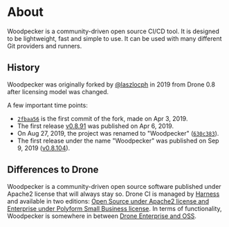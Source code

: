# About

Woodpecker is a community-driven open source CI/CD tool. It is designed to be lightweight, fast and simple to use. It can be used with many different Git providers and runners.

## History

Woodpecker was originally forked by [@laszlocph](https://github.com/laszlocph) in 2019 from Drone 0.8 after licensing model was changed.

A few important time points:

- [`2fbaa56`](https://github.com/woodpecker-ci/woodpecker/commit/2fbaa56eee0f4be7a3ca4be03dbd00c1bf5d1274) is the first commit of the fork, made on Apr 3, 2019.
- The first release [v0.8.91](https://github.com/woodpecker-ci/woodpecker/releases/tag/v0.8.91) was published on Apr 6, 2019.
- On Aug 27, 2019, the project was renamed to "Woodpecker" ([`630c383`](https://github.com/woodpecker-ci/woodpecker/commit/630c383181b10c4ec375e500c812c4b76b3c52b8)).
- The first release under the name "Woodpecker" was published on Sep 9, 2019 ([v0.8.104](https://github.com/woodpecker-ci/woodpecker/releases/tag/v0.8.104)).

## Differences to Drone

Woodpecker is a community-driven open source software published under Apache2 license that will always stay so. Drone CI is managed by [Harness](https://harness.io/) and available in two editions: [Open Source under Apache2 license and Enterprise under Polyform Small Business license](https://docs.drone.io/enterprise/#is-drone-open-source). In terms of functionality, Woodpecker is somewhere in between [Drone Enterprise and OSS](https://docs.drone.io/enterprise/#what-is-the-difference-between-open-source-and-enterprise).
